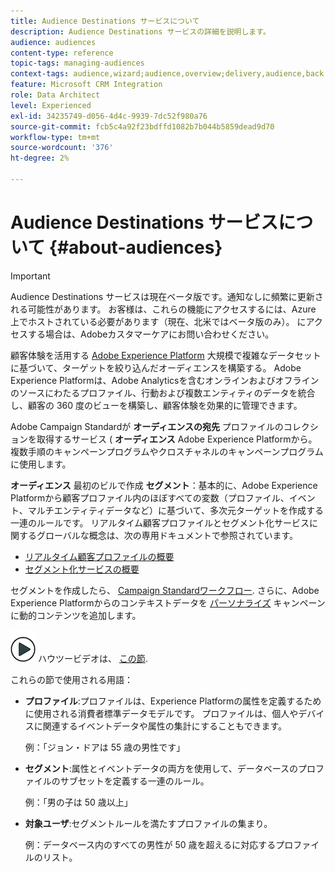```yaml
---
title: Audience Destinations サービスについて
description: Audience Destinations サービスの詳細を説明します。
audience: audiences
content-type: reference
topic-tags: managing-audiences
context-tags: audience,wizard;audience,overview;delivery,audience,back
feature: Microsoft CRM Integration
role: Data Architect
level: Experienced
exl-id: 34235749-d056-4d4c-9939-7dc52f980a76
source-git-commit: fcb5c4a92f23bdffd1082b7b044b5859dead9d70
workflow-type: tm+mt
source-wordcount: '376'
ht-degree: 2%

---
```


# Audience Destinations サービスについて {#about-audiences}

>[!IMPORTANT]
>
>Audience Destinations サービスは現在ベータ版です。通知なしに頻繁に更新される可能性があります。 お客様は、これらの機能にアクセスするには、Azure 上でホストされている必要があります（現在、北米ではベータ版のみ）。 にアクセスする場合は、Adobeカスタマーケアにお問い合わせください。

顧客体験を活用する [Adobe Experience Platform](https://experienceleague.adobe.com/docs/experience-platform/landing/home.html) 大規模で複雑なデータセットに基づいて、ターゲットを絞り込んだオーディエンスを構築する。 Adobe Experience Platformは、Adobe Analyticsを含むオンラインおよびオフラインのソースにわたるプロファイル、行動および複数エンティティのデータを統合し、顧客の 360 度のビューを構築し、顧客体験を効果的に管理できます。

Adobe Campaign Standardが **オーディエンスの宛先** プロファイルのコレクションを取得するサービス ( **オーディエンス** Adobe Experience Platformから。複数手順のキャンペーンプログラムやクロスチャネルのキャンペーンプログラムに使用します。

**オーディエンス** 最初のビルで作成 **セグメント**：基本的に、Adobe Experience Platformから顧客プロファイル内のほぼすべての変数（プロファイル、イベント、マルチエンティティデータなど）に基づいて、多次元ターゲットを作成する一連のルールです。 リアルタイム顧客プロファイルとセグメント化サービスに関するグローバルな概念は、次の専用ドキュメントで参照されています。

* [リアルタイム顧客プロファイルの概要](https://experienceleague.adobe.com/docs/experience-platform/profile/home.html)
* [セグメント化サービスの概要](https://experienceleague.adobe.com/docs/experience-platform/segmentation/home.html)

セグメントを作成したら、 [Campaign Standardワークフロー](../../integrating/using/aep-targeting-audiences.md). さらに、Adobe Experience Platformからのコンテキストデータを [パーソナライズ](../../integrating/using/aep-personalizing-campaigns.md) キャンペーンに動的コンテンツを追加します。

![](assets/do-not-localize/how-to-video.png) ハウツービデオは、 [この節](https://experienceleague.adobe.com/docs/campaign-learn/campaign-standard-tutorials/profiles-and-audiences/audience-destinations/audience-destinations-overview.html).

これらの節で使用される用語：

* **プロファイル**:プロファイルは、Experience Platformの属性を定義するために使用される消費者標準データモデルです。 プロファイルは、個人やデバイスに関連するイベントデータや属性の集計にすることもできます。

   例：「ジョン・ドアは 55 歳の男性です」

* **セグメント**:属性とイベントデータの両方を使用して、データベースのプロファイルのサブセットを定義する一連のルール。

   例：「男の子は 50 歳以上」

* **対象ユーザ**:セグメントルールを満たすプロファイルの集まり。

   例：データベース内のすべての男性が 50 歳を超えるに対応するプロファイルのリスト。
